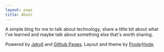 ```yaml
---
layout: page
title: About
---
```


A simple blog for me to talk about technology, share a little bit about what I've learned and maybe talk about something else that's worth sharing.

Powered by [Jekyll](https://jekyllrb.com/) and [Github Pages](https://pages.github.com/). Layout and theme by [Poole](https://github.com/poole/poole)/[Hyde](https://github.com/poole/hyde).
